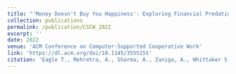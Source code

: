 ```yaml
---
title: "'Money Doesn't Buy You Happiness': Exploring Financial Predation in Freemium Mental Health Apps"
collection: publications
permalink: /publication/CSCW_2022
excerpt: ''
date: 2022
venue: 'ACM Conference on Computer-Supported Cooperative Work'
link: 'https://dl.acm.org/doi/10.1145/3555155'
citation: 'Eagle T., Mehrotra, A., Sharma, A., Zuniga, A., Whittaker S.Money Doesn't Buy You Happiness: Exploring Financial Predation in Freemium Mental Health Apps. ACM Conference on Computer Supported Cooperative Work and Social Computing. 2022.'
---
```

